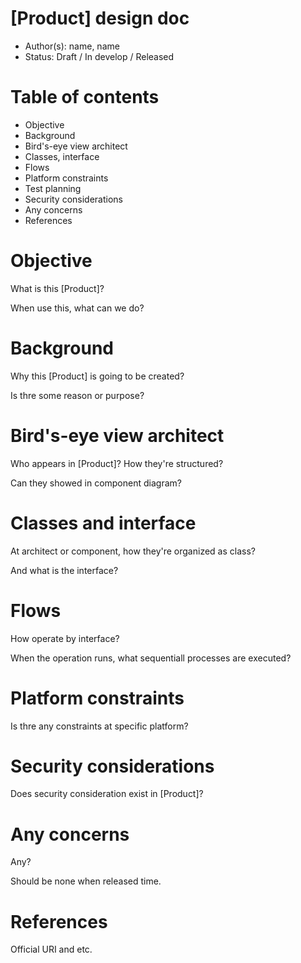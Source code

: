 # [Product] design doc

* Author(s): name, name
* Status: Draft / In develop / Released

# Table of contents

* Objective
* Background
* Bird's-eye view architect
* Classes, interface
* Flows
* Platform constraints
* Test planning
* Security considerations
* Any concerns
* References

# Objective

What is this [Product]?

When use this, what can we do?

# Background

Why this [Product] is going to be created?

Is thre some reason or purpose?

# Bird's-eye view architect

Who appears in [Product]? How they're structured?

Can they showed in component diagram?

# Classes and interface

At architect or component, how they're organized as class?

And what is the interface?

# Flows

How operate by interface?

When the operation runs, what sequentiall processes are executed?

# Platform constraints

Is thre any constraints at specific platform?

# Security considerations

Does security consideration exist in [Product]?

# Any concerns

Any?

Should be none when released time.

# References

Official URI and etc.
